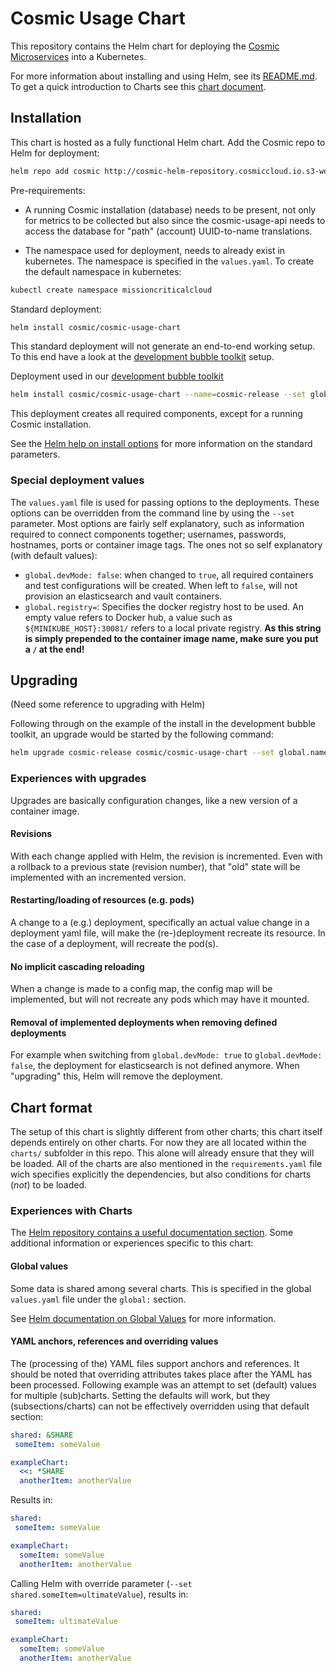 # Cosmic Usage Chart

This repository contains the Helm chart for deploying the [Cosmic Microservices](https://github.com/MissionCriticalCloud/cosmic-microservices) into a Kubernetes.

For more information about installing and using Helm, see its
[README.md](https://github.com/kubernetes/helm/tree/master/README.md). To get a quick introduction to Charts see this [chart document](https://github.com/kubernetes/helm/blob/master/docs/charts.md).

## Installation
This chart is hosted as a fully functional Helm chart. Add the Cosmic repo to Helm for deployment:
```bash
helm repo add cosmic http://cosmic-helm-repository.cosmiccloud.io.s3-website.eu-central-1.amazonaws.com
```

Pre-requirements:
- A running Cosmic installation (database) needs to be present, not only for metrics to be collected but also since the cosmic-usage-api needs to access the database for "path" (account) UUID-to-name translations.

- The namespace used for deployment, needs to already exist in kubernetes. The namespace is specified in the `values.yaml`.
To create the default namespace in kubernetes:
```bash
kubectl create namespace missioncriticalcloud
```

Standard deployment:
```bash
helm install cosmic/cosmic-usage-chart 
```
This standard deployment will not generate an end-to-end working setup. To this end have a look at the [development bubble toolkit](https://github.com/MissionCriticalCloud/bubble-toolkit) setup.

Deployment used in our [development bubble toolkit](https://github.com/MissionCriticalCloud/bubble-toolkit)
```bash
helm install cosmic/cosmic-usage-chart --name=cosmic-release --set global.namespace=cosmic,global.registry=${MINIKUBE_HOST}:30081/,global.devMode=true --replace --wait
```
This deployment creates all required components, except for a running Cosmic installation.

See the [Helm help on install options](https://github.com/kubernetes/helm/blob/master/docs/helm/helm_install.md#options) for more information on the standard parameters.

### Special deployment values
The `values.yaml` file is used for passing options to the deployments. These options can be overridden from the command line by using the `--set` parameter. Most options are fairly self explanatory, such as information required to connect components together; usernames, passwords, hostnames, ports or container image tags.
The ones not so self explanatory (with default values):
- `global.devMode: false`: when changed to `true`, all required containers and test configurations will be created. When left to `false`, will not provision an elasticsearch and vault containers.
- `global.registry=`: Specifies the docker registry host to be used. An empty value refers to Docker hub, a value such as `${MINIKUBE_HOST}:30081/` refers to a local private registry. **As this string is simply prepended to the container image name, make sure you put a `/` at the end!**


## Upgrading
(Need some reference to upgrading with Helm)

Following through on the example of the install in the development bubble toolkit, an upgrade would be started by the following command:
```bash
helm upgrade cosmic-release cosmic/cosmic-usage-chart --set global.namespace=cosmic,global.registry=${MINIKUBE_HOST}:30081/,global.devMode=true --wait
```


### Experiences with upgrades

Upgrades are basically configuration changes, like a new version of a container image.

#### Revisions
With each change applied with Helm, the revision is incremented. Even with a rollback to a previous state (revision number), that "old" state will be implemented with an incremented version.

#### Restarting/loading of resources (e.g. pods)
A change to a (e.g.) deployment, specifically an actual value change in a deployment yaml file, will make the (re-)deployment recreate its resource. In the case of a deployment, will recreate the pod(s).

#### No implicit cascading reloading
When a change is made to a config map, the config map will be implemented, but will not recreate any pods which may have it mounted.

#### Removal of implemented deployments when removing defined deployments
For example when switching from `global.devMode: true` to `global.devMode: false`, the deployment for elasticsearch is not defined anymore. When "upgrading" this, Helm will remove the deployment.


## Chart format
The setup of this chart is slightly different from other charts; this chart itself depends entirely on other charts. For now they are all located within the `charts/` subfolder in this repo. This alone will already ensure that they will be loaded. All of the charts are also mentioned in the `requirements.yaml` file wich specifies explicitly the dependencies, but also conditions for charts (_not_) to be loaded.
 
### Experiences with Charts
The [Helm repository contains a useful documentation section](https://github.com/kubernetes/helm/blob/master/docs/index.md). Some additional information or experiences specific to this chart:

#### Global values
Some data is shared among several charts. This is specified in the global `values.yaml` file under the `global:` section. 

See [Helm documentation on Global Values](https://github.com/kubernetes/helm/blob/master/docs/chart_template_guide/subcharts_and_globals.md) for more information. 

#### YAML anchors, references and overriding values
The (processing of the) YAML files support anchors and references. It should be noted that overriding attributes takes place after the YAML has been processed. Following example was an attempt to set (default) values for multiple (sub)charts. Setting the defaults will work, but they (subsections/charts) can not be effectively overridden using that default section:

```yaml
shared: &SHARE
 someItem: someValue

exampleChart: 
  <<: *SHARE
  anotherItem: anotherValue
```
Results in:
```yaml
shared:
 someItem: someValue

exampleChart: 
  someItem: someValue
  anotherItem: anotherValue
```
Calling Helm with override parameter (`--set shared.someItem=ultimateValue`), results in:
```yaml
shared:
 someItem: ultimateValue

exampleChart: 
  someItem: someValue
  anotherItem: anotherValue
```
